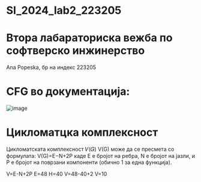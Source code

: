 # SI_2024_lab2_223205
# Втора лабараториска вежба по софтверско инжинерство
Ana Popeska, бр на индекс 223205
# CFG во документација:
![image](https://github.com/anapopeska/SI_2024_lab2_223205/assets/166449873/8bdc416d-bdb5-4ead-a86d-5331167e6767)

# Цикломатцка комплексност 
Цикломатската комплексност 𝑉(𝐺)
V(G) може да се пресмета со формулата:
V(G)=E−N+2P
каде E е бројот на ребра, N е бројот на јазли, и P е бројот на поврзани компоненти (обично 1 за една функција).

V=E-N+2P Е=48 Н=40 V=48-40+2 V=10
